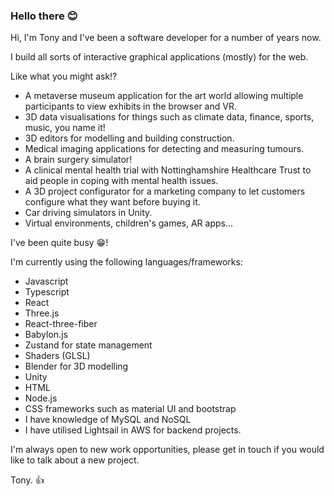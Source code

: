 ### Hello there 😊

Hi, I'm Tony and I've been a software developer for a number of years now.

I build all sorts of interactive graphical applications (mostly) for the web.

Like what you might ask!?

- A metaverse museum application for the art world allowing multiple participants to view exhibits in the browser and VR.
- 3D data visualisations for things such as climate data, finance, sports, music, you name it!
- 3D editors for modelling and building construction.
- Medical imaging applications for detecting and measuring tumours.
- A brain surgery simulator!
- A clinical mental health trial with Nottinghamshire Healthcare Trust to aid people in coping with mental health issues.
- A 3D project configurator for a marketing company to let customers configure what they want before buying it.
- Car driving simulators in Unity.
- Virtual environments, children's games, AR apps...

I've been quite busy 😁!

I'm currently using the following languages/frameworks:

- Javascript
- Typescript
- React
- Three.js
- React-three-fiber
- Babylon.js
- Zustand for state management
- Shaders (GLSL)
- Blender for 3D modelling
- Unity
- HTML
- Node.js
- CSS frameworks such as material UI and bootstrap
- I have knowledge of MySQL and NoSQL
- I have utilised Lightsail in AWS for backend projects.

I'm always open to new work opportunities, please get in touch if you would like to talk about a new project.

Tony. 👍
